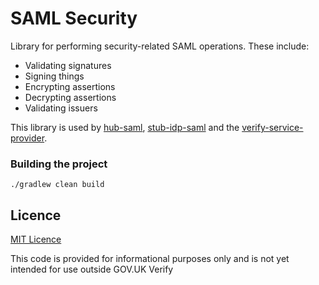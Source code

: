 
# SAML Security

Library for performing security-related SAML operations. These include:

* Validating signatures
* Signing things
* Encrypting assertions
* Decrypting assertions
* Validating issuers

This library is used by [hub-saml](https://github.com/alphagov/verify-hub-saml), [stub-idp-saml](https://github.com/alphagov/verify-stub-idp-saml) and the [verify-service-provider](https://github.com/alphagov/verify-service-provider).

### Building the project

`./gradlew clean build`

## Licence

[MIT Licence](LICENCE)

This code is provided for informational purposes only and is not yet intended for use outside GOV.UK Verify